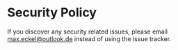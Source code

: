 # Security Policy

If you discover any security related issues, please email max.eckel@outlook.de instead of using the issue tracker.
